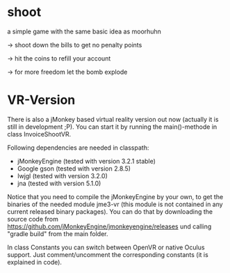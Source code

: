 # shoot
a simple game with the same basic idea as moorhuhn

-> shoot down the bills to get no penalty points

-> hit the coins to refill your account

-> for more freedom let the bomb explode

# VR-Version

There is also a jMonkey based virtual reality version out now (actually it is still in development ;P).
You can start it by running the main()-methode in class InvoiceShootVR.

Following dependencies are needed in classpath:
- jMonkeyEngine (tested with version 3.2.1 stable)
- Google gson (tested with version 2.8.5)
- lwjgl (tested with version 3.2.0)
- jna (tested with version 5.1.0)

Notice that you need to compile the jMonkeyEngine by your own, to get the binaries of the needed module jme3-vr (this module is not contained in any current released binary packages). You can do that by downloading the source code from https://github.com/jMonkeyEngine/jmonkeyengine/releases und calling "gradle build" from the main folder.

In class Constants you can switch between OpenVR or native Oculus support. Just comment/uncomment the corresponding constants (it is explained in code).
